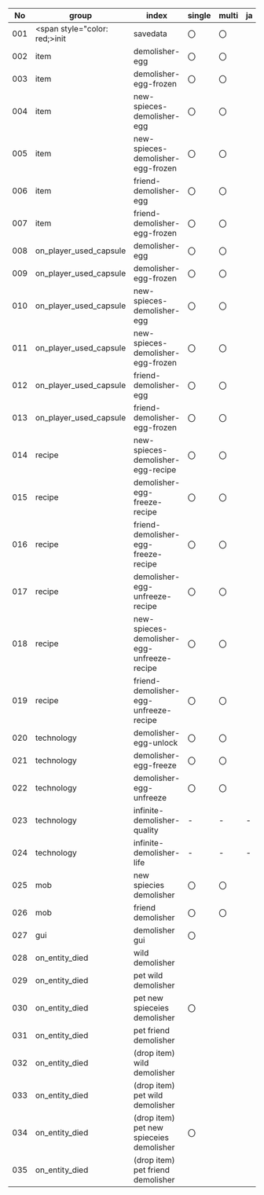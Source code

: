 |No|group|index|single|multi|ja|en|
|---|---|---|---|---|---|---|
|001|<span style="color: red;>init</span>|savedata|〇|〇|||
|002|item|demolisher-egg|〇|〇|||
|003|item|demolisher-egg-frozen|〇|〇|||
|004|item|new-spieces-demolisher-egg|〇|〇|||
|005|item|new-spieces-demolisher-egg-frozen|〇|〇|||
|006|item|friend-demolisher-egg|〇|〇|||
|007|item|friend-demolisher-egg-frozen|〇|〇|||
|008|on_player_used_capsule|demolisher-egg|〇|〇|||
|009|on_player_used_capsule|demolisher-egg-frozen|〇|〇|||
|010|on_player_used_capsule|new-spieces-demolisher-egg|〇|〇|||
|011|on_player_used_capsule|new-spieces-demolisher-egg-frozen|〇|〇|||
|012|on_player_used_capsule|friend-demolisher-egg|〇|〇|||
|013|on_player_used_capsule|friend-demolisher-egg-frozen|〇|〇|||
|014|recipe|new-spieces-demolisher-egg-recipe|〇|〇|||
|015|recipe|demolisher-egg-freeze-recipe|〇|〇|||
|016|recipe|friend-demolisher-egg-freeze-recipe|〇|〇|||
|017|recipe|demolisher-egg-unfreeze-recipe|〇|〇|||
|018|recipe|new-spieces-demolisher-egg-unfreeze-recipe|〇|〇|||
|019|recipe|friend-demolisher-egg-unfreeze-recipe|〇|〇|||
|020|technology|demolisher-egg-unlock|〇|〇|||
|021|technology|demolisher-egg-freeze|〇|〇|||
|022|technology|demolisher-egg-unfreeze|〇|〇|||
|023|technology|infinite-demolisher-quality|-|-|-|-|
|024|technology|infinite-demolisher-life|-|-|-|-|
|025|mob|new spiecies demolisher|〇|〇|||
|026|mob|friend demolisher|〇|〇|||
|027|gui|demolisher gui|〇||||
|028|on_entity_died|wild demolisher|||||
|029|on_entity_died|pet wild demolisher|||||
|030|on_entity_died|pet new spieceies demolisher|〇||||
|031|on_entity_died|pet friend demolisher|||||
|032|on_entity_died|(drop item) wild demolisher|||||
|033|on_entity_died|(drop item) pet wild demolisher|||||
|034|on_entity_died|(drop item) pet new spieceies demolisher|〇||||
|035|on_entity_died|(drop item) pet friend demolisher|||||
